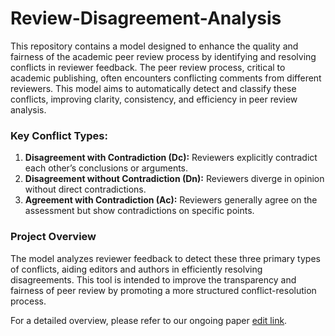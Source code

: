 # Review-Disagreement-Analysis

This repository contains a model designed to enhance the quality and fairness of the academic peer review process by identifying and resolving conflicts in reviewer feedback. The peer review process, critical to academic publishing, often encounters conflicting comments from different reviewers. This model aims to automatically detect and classify these conflicts, improving clarity, consistency, and efficiency in peer review analysis.

### Key Conflict Types:
1. **Disagreement with Contradiction (Dc):** Reviewers explicitly contradict each other’s conclusions or arguments.
2. **Disagreement without Contradiction (Dn):** Reviewers diverge in opinion without direct contradictions.
3. **Agreement with Contradiction (Ac):** Reviewers generally agree on the assessment but show contradictions on specific points.

### Project Overview
The model analyzes reviewer feedback to detect these three primary types of conflicts, aiding editors and authors in efficiently resolving disagreements. This tool is intended to improve the transparency and fairness of peer review by promoting a more structured conflict-resolution process.


For a detailed overview, please refer to our ongoing paper [edit link](https://www.overleaf.com/6266499662ndjcmkgvmqrb#303e4c).

